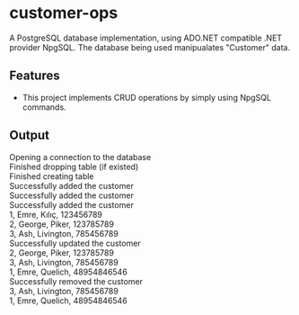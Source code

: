 # customer-ops
A PostgreSQL database implementation, using ADO.NET compatible .NET provider NpgSQL. The database being used manipualates "Customer" data. 

## Features
- This project implements CRUD operations by simply using NpgSQL commands.
## Output
Opening a connection to the database  
Finished dropping table (if existed)  
Finished creating table  
Successfully added the customer  
Successfully added the customer  
Successfully added the customer  
1, Emre, Kılıç, 123456789  
2, George, Piker, 123785789  
3, Ash, Livington, 785456789  
Successfully updated the customer  
2, George, Piker, 123785789  
3, Ash, Livington, 785456789  
1, Emre, Quelich, 48954846546  
Successfully removed the customer  
3, Ash, Livington, 785456789  
1, Emre, Quelich, 48954846546  
